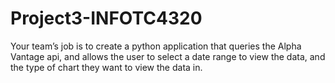 # Project3-INFOTC4320
Your team’s job is to create a python application that queries the Alpha Vantage api, and allows the user to select a date range to view the data, and the type of chart they want to view the data in. 
